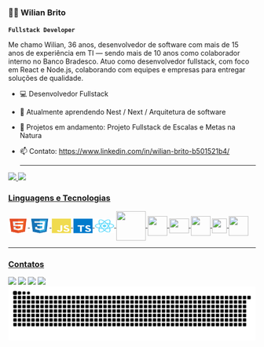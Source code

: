 ### 👨‍💻 Wilian Brito

**`Fullstack Developer`**

Me chamo Wilian, 36 anos, desenvolvedor de software com mais de 15 anos de experiência em TI — sendo mais de 10 anos como colaborador interno no Banco Bradesco. Atuo como desenvolvedor fullstack, com foco em React e Node.js, colaborando com equipes e empresas para entregar soluções de qualidade.

- 💻 Desenvolvedor Fullstack
- 🌱 Atualmente aprendendo Nest / Next / Arquitetura de software
- 🚀 Projetos em andamento: Projeto Fullstack de Escalas e Metas na Natura
- 📫 Contato: https://www.linkedin.com/in/wilian-brito-b501521b4/

  <hr>

<div align="left">
  <a href="https://github.com/Wilianbps">
  <img height="180em" src="https://github-readme-stats.vercel.app/api?username=Wilianbps&show_icons=true&theme=dracula&include_all_commits=true&count_private=true"/>
  <img height="180em" src="https://github-readme-stats.vercel.app/api/top-langs/?username=Wilianbps&layout=compact&langs_count=7&theme=dracula"/>
</div> 
  
   <h3> Linguagens e Tecnologias </h3>
  
<div style="display: inline_block">
<img align="center" alt="Wil-HTML" height="30" width="40" src="https://raw.githubusercontent.com/devicons/devicon/master/icons/html5/html5-original.svg">
  <img align="center" alt="Wil-CSS" height="30" width="40" src="https://raw.githubusercontent.com/devicons/devicon/master/icons/css3/css3-original.svg"> 
  <img align="center" alt="Wil-Js" height="30" width="40" src="https://raw.githubusercontent.com/devicons/devicon/master/icons/javascript/javascript-plain.svg">
  <img align="center" alt="Wil-Ts" height="30" width="40" src="https://raw.githubusercontent.com/devicons/devicon/master/icons/typescript/typescript-plain.svg">
  <img align="center" alt="Wil-React" height="30" width="40" src="https://raw.githubusercontent.com/devicons/devicon/master/icons/react/react-original.svg">
   <img align="center" src="https://cdn.jsdelivr.net/gh/devicons/devicon@latest/icons/nodejs/nodejs-original-wordmark.svg"  height="60" width="60"/>
<img  align="center" src="https://cdn.jsdelivr.net/gh/devicons/devicon@latest/icons/nextjs/nextjs-original.svg" height="40" width="40"/>
<img align="center" src="https://cdn.jsdelivr.net/gh/devicons/devicon@latest/icons/insomnia/insomnia-original.svg" height="30" width="40"/>
<img align="center" src="https://cdn.jsdelivr.net/gh/devicons/devicon@latest/icons/docker/docker-original.svg" height="40" width="40"/>
<img align="center" src="https://cdn.jsdelivr.net/gh/devicons/devicon@latest/icons/microsoftsqlserver/microsoftsqlserver-original.svg" height="30" width="30"/>
<img align="center" src="https://cdn.jsdelivr.net/gh/devicons/devicon@latest/icons/postgresql/postgresql-plain-wordmark.svg" height="40" width="40"/>
          
</div>             
                  
  <hr>
<div> 
  <h3> Contatos </h3>
   <a href="https://www.linkedin.com/in/wilian-brito-b501521b4/" target="_blank"><img src="https://img.shields.io/badge/-LinkedIn-%230077B5?style=for-the-badge&logo=linkedin&logoColor=white" target="_blank"></a>
   <a href="https://api.whatsapp.com/send?phone=+5511930156542" target="_blank"><img src="https://img.shields.io/badge/WhatsApp-25D366?style=for-the-badge&logo=whatsapp&logoColor=white" target="_blank"></a>
  <a href="https://instagram.com/wilianbps" target="_blank"><img src="https://img.shields.io/badge/-Instagram-%23E4405F?style=for-the-badge&logo=instagram&logoColor=white" target="_blank"></a>
  <a href = "mailto:wilianbpk@gmail.com"><img src="https://img.shields.io/badge/-Gmail-%23333?style=for-the-badge&logo=gmail&logoColor=white" target="_blank"></a>
 
 
 <div align=center>
   
<img src="https://raw.githubusercontent.com/Wilianbps/Wilianbps/output/snake.svg" alt="Snake animation" />

 </div> 

 
</div>

<!--
**Wilianbps/Wilianbps** is a ✨ _special_ ✨ repository because its `README.md` (this file) appears on your GitHub profile.

Here are some ideas to get you started:

- 🔭 Hoje trabalho com front-end
- 🌱 Estudando NEXT
- 👯 I’m looking to collaborate on ...
- 🤔 I’m looking for help with ...
- 💬 Ask me about ...
- 📫 How to reach me: ...
- 😄 Pronouns: ...
- ⚡ Fun fact: ...
-->
